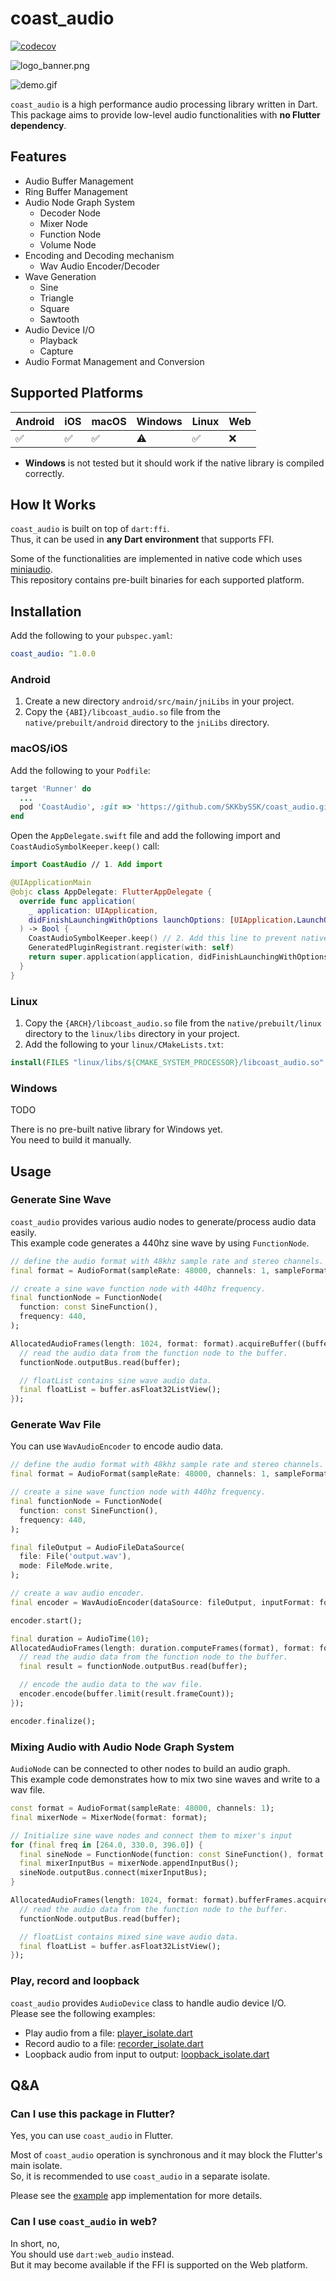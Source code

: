 # coast_audio
[![codecov](https://codecov.io/gh/SKKbySSK/coast_audio/graph/badge.svg?token=WMUCPUJEHJ)](https://codecov.io/gh/SKKbySSK/coast_audio)

![logo_banner.png](resources/logo_banner.png)

![demo.gif](resources/demo.gif)

`coast_audio` is a high performance audio processing library written in Dart.\
This package aims to provide low-level audio functionalities with **no Flutter dependency**.

## Features

- Audio Buffer Management
- Ring Buffer Management
- Audio Node Graph System
  - Decoder Node
  - Mixer Node
  - Function Node
  - Volume Node
- Encoding and Decoding mechanism
  - Wav Audio Encoder/Decoder
- Wave Generation
  - Sine
  - Triangle
  - Square
  - Sawtooth
- Audio Device I/O
  - Playback
  - Capture
- Audio Format Management and Conversion

## Supported Platforms

| Android | iOS | macOS | Windows | Linux | Web |
| ------- | --- | ----- | ------- | ----- | --- |
| ✅      | ✅  | ✅    | ⚠️      | ✅    | ❌  |

- **Windows** is not tested but it should work if the native library is compiled correctly.

## How It Works

`coast_audio` is built on top of `dart:ffi`.\
Thus, it can be used in **any Dart environment** that supports FFI.

Some of the functionalities are implemented in native code which uses [miniaudio](https://miniaud.io).\
This repository contains pre-built binaries for each supported platform.

## Installation

Add the following to your `pubspec.yaml`:

```yaml
coast_audio: ^1.0.0
```

### Android

1. Create a new directory `android/src/main/jniLibs` in your project.
2. Copy the `{ABI}/libcoast_audio.so` file from the `native/prebuilt/android` directory to the `jniLibs` directory.

### macOS/iOS

Add the following to your `Podfile`:

```ruby
target 'Runner' do
  ...
  pod 'CoastAudio', :git => 'https://github.com/SKKbySSK/coast_audio.git', :tag => '1.0.0'
end
```

Open the `AppDelegate.swift` file and add the following import and `CoastAudioSymbolKeeper.keep()` call:

```swift
import CoastAudio // 1. Add import

@UIApplicationMain
@objc class AppDelegate: FlutterAppDelegate {
  override func application(
    _ application: UIApplication,
    didFinishLaunchingWithOptions launchOptions: [UIApplication.LaunchOptionsKey: Any]?
  ) -> Bool {
    CoastAudioSymbolKeeper.keep() // 2. Add this line to prevent native symbols from being stripped (You can place this anywhere inside your iOS/macOS code)
    GeneratedPluginRegistrant.register(with: self)
    return super.application(application, didFinishLaunchingWithOptions: launchOptions)
  }
}

```

### Linux

1. Copy the `{ARCH}/libcoast_audio.so` file from the `native/prebuilt/linux` directory to the `linux/libs` directory in your project.
2. Add the following to your `linux/CMakeLists.txt`:

```cmake
install(FILES "linux/libs/${CMAKE_SYSTEM_PROCESSOR}/libcoast_audio.so" DESTINATION "${INSTALL_BUNDLE_LIB_DIR}" COMPONENT Runtime)
```

### Windows

TODO

There is no pre-built native library for Windows yet.\
You need to build it manually.

## Usage

### Generate Sine Wave

`coast_audio` provides various audio nodes to generate/process audio data easily.\
This example code generates a 440hz sine wave by using `FunctionNode`.

```dart
// define the audio format with 48khz sample rate and stereo channels.
final format = AudioFormat(sampleRate: 48000, channels: 1, sampleFormat: SampleFormat.int16);

// create a sine wave function node with 440hz frequency.
final functionNode = FunctionNode(
  function: const SineFunction(),
  frequency: 440,
);

AllocatedAudioFrames(length: 1024, format: format).acquireBuffer((buffer) {
  // read the audio data from the function node to the buffer.
  functionNode.outputBus.read(buffer);

  // floatList contains sine wave audio data.
  final floatList = buffer.asFloat32ListView();
});
```

### Generate Wav File

You can use `WavAudioEncoder` to encode audio data.

```dart
// define the audio format with 48khz sample rate and stereo channels.
final format = AudioFormat(sampleRate: 48000, channels: 1, sampleFormat: SampleFormat.int16);

// create a sine wave function node with 440hz frequency.
final functionNode = FunctionNode(
  function: const SineFunction(),
  frequency: 440,
);

final fileOutput = AudioFileDataSource(
  file: File('output.wav'),
  mode: FileMode.write,
);

// create a wav audio encoder.
final encoder = WavAudioEncoder(dataSource: fileOutput, inputFormat: format);

encoder.start();

final duration = AudioTime(10);
AllocatedAudioFrames(length: duration.computeFrames(format), format: format).acquireBuffer((buffer) {
  // read the audio data from the function node to the buffer.
  final result = functionNode.outputBus.read(buffer);

  // encode the audio data to the wav file.
  encoder.encode(buffer.limit(result.frameCount));
});

encoder.finalize();
```

### Mixing Audio with Audio Node Graph System

`AudioNode` can be connected to other nodes to build an audio graph.\
This example code demonstrates how to mix two sine waves and write to a wav file.

```dart
const format = AudioFormat(sampleRate: 48000, channels: 1);
final mixerNode = MixerNode(format: format);

// Initialize sine wave nodes and connect them to mixer's input
for (final freq in [264.0, 330.0, 396.0]) {
  final sineNode = FunctionNode(function: const SineFunction(), format: format, frequency: freq);
  final mixerInputBus = mixerNode.appendInputBus();
  sineNode.outputBus.connect(mixerInputBus);
}

AllocatedAudioFrames(length: 1024, format: format).bufferFrames.acquireBuffer((buffer) {
  // read the audio data from the function node to the buffer.
  functionNode.outputBus.read(buffer);

  // floatList contains mixed sine wave audio data.
  final floatList = buffer.asFloat32ListView();
});
```

### Play, record and loopback

`coast_audio` provides `AudioDevice` class to handle audio device I/O.\
Please see the following examples:

- Play audio from a file: [player_isolate.dart](example/lib/isolates/player_isolate.dart)
- Record audio to a file: [recorder_isolate.dart](example/lib/isolates/recorder_isolate.dart)
- Loopback audio from input to output: [loopback_isolate.dart](example/lib/isolates/loopback_isolate.dart)

## Q&A

### Can I use this package in Flutter?

Yes, you can use `coast_audio` in Flutter.

Most of `coast_audio` operation is synchronous and it may block the Flutter's main isolate.\
So, it is recommended to use `coast_audio` in a separate isolate.

Please see the [example](example) app implementation for more details.

### Can I use `coast_audio` in web?

In short, no,\
You should use `dart:web_audio` instead.\
But it may become available if the FFI is supported on the Web platform.
